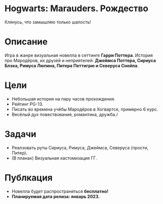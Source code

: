 # Hogwarts: Marauders. Рождество
Клянусь, что замышляю только шалость!

# Описание
Игра в жанре визуальная новелла в сеттинге **Гарри Поттера**. История про Мародёров, их друзей и неприятелей: **Джеймса Поттера, Сириуса Блэка, Римуса Люпина, Питера Петтигрю и Северуса Снейпа**.

# Цели
- Небольшая история на пару часов прохождения.
- Рейтинг PG-13.
- Писать во времена учёбы Мародёров в Хогвартсе, примерно 6 курс.
- Весёлый дух повествования, романтика, дружба./

# Задачи
- Реалзовать руты Сириуса, Римуса, Джеймса, Северуса (прости, Питер).
- (В планах) Визуальная кастомизация ГГ.  

# Публкация
- Новелла будет распространяться **бесплатно!**
- **Планируемая дата релиза: январь 2023.**
